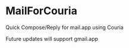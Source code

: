MailForCouria
=============

Quick Compose/Reply for mail.app using Couria

Future updates will support gmail.app
